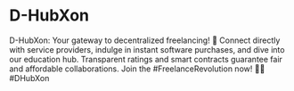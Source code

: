 # D-HubXon
D-HubXon: Your gateway to decentralized freelancing! 🚀 Connect directly with service providers, indulge in instant software purchases, and dive into our education hub. Transparent ratings and smart contracts guarantee fair and affordable collaborations. Join the #FreelanceRevolution now! 💼🌐 #DHubXon
